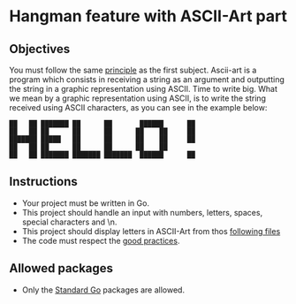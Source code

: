 # Hangman feature with ASCII-Art part

## Objectives

You must follow the same [principle](https://github.com/Lyon-Ynov-Campus/YTrack/tree/master/subjects/hangman/hangman-classic) as the first subject.
Ascii-art is a program which consists in receiving a string as an argument and outputting the string in a graphic representation using ASCII. Time to write big.
What we mean by a graphic representation using ASCII, is to write the string received using ASCII characters, as you can see in the example below:

    ██   ██ ███████ ██      ██       ██████      ██ 
    ██   ██ ██      ██      ██      ██    ██     ██ 
    ███████ █████   ██      ██      ██    ██     ██ 
    ██   ██ ██      ██      ██      ██    ██        
    ██   ██ ███████ ███████ ███████  ██████      ██ 
                                                
## Instructions
* Your project must be written in Go.
* This project should handle an input with numbers, letters, spaces, special characters and \n.
* This project should display letters in ASCII-Art from thos [following files](https://github.com/LeaderGRL/Hangman-ascii-art/tree/main/letters)
* The code must respect the [good practices](https://public.01-edu.org/subjects/good-practices/).

## Allowed packages
* Only the [Standard Go](https://pkg.go.dev/std) packages are allowed.
